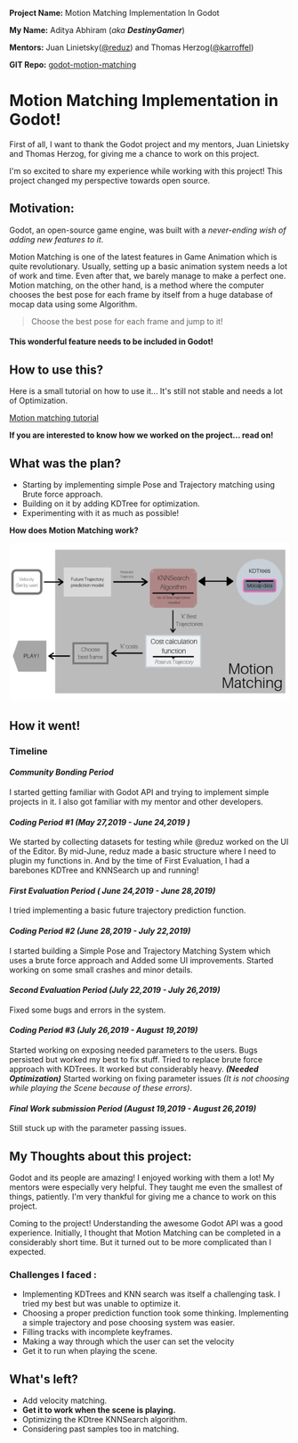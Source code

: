 **Project Name:**  Motion Matching Implementation In Godot

**My Name:** Aditya Abhiram (_aka **DestinyGamer**_)

**Mentors:** Juan Linietsky([@reduz](https://github.com/reduz)) and Thomas Herzog([@karroffel](https://github.com/karroffel))

**GIT Repo:** [godot-motion-matching](https://github.com/Aa20475/godot/tree/godot-motion-matching)

# Motion Matching Implementation in Godot!

First of all, I want to thank the Godot project and my mentors, Juan Linietsky and Thomas Herzog, for giving me a chance to work on this project.

I'm so excited to share my experience while working with this project! This project changed my perspective towards open source.

## Motivation:

Godot, an open-source game engine, was built with a  _never-ending wish of adding new features to it_.

Motion Matching is one of the latest features in Game Animation which is quite revolutionary. Usually, setting up a basic animation system needs a lot of work and time. Even after that, we barely manage to make a perfect one. Motion matching, on the other hand, is a method where the computer chooses the best pose for each frame by itself from a huge database of mocap data using some Algorithm.

> Choose the best pose for each frame and jump to it!

#### This wonderful feature needs to be included in Godot!

## How to use this?

Here is a small tutorial on how to use it... It's still not stable and needs a lot of Optimization. 

[Motion matching tutorial](https://www.youtube.com/watch?v=TSyEniSzVfo&t=109s)


**If you are interested to know how we worked on the project... read on!**

## What was the plan?
 - Starting by implementing simple Pose and Trajectory matching using Brute force approach.
 - Building on it by adding KDTree for optimization.
 - Experimenting with it as much as possible!

**How does Motion Matching work?**
<p align="center">
<img src="/Data/MOMatch%20working.png" alt="Motion Matching">
</p>

## How it went!

### Timeline

#### *Community Bonding Period*
I started getting familiar with Godot API and trying to implement simple projects in it. I also got familiar with my mentor and other developers. 

#### *Coding Period #1 (May 27,2019 - June 24,2019 )*
We started by collecting datasets for testing while @reduz worked on the UI of the Editor. By mid-June, reduz made a basic structure where I need to plugin my functions in. And by the time of First Evaluation, I had a barebones KDTree and KNNSearch up and running!

#### *First Evaluation Period ( June 24,2019 - June 28,2019)*
I tried implementing a basic future trajectory prediction function.

#### *Coding Period #2 (June 28,2019 - July 22,2019)*
I started building a Simple Pose and Trajectory Matching System which uses a brute force approach and Added some UI improvements. Started working on some small crashes and minor details.

#### *Second Evaluation Period (July 22,2019 - July 26,2019)*
Fixed some bugs and errors in the system.

#### *Coding Period #3 (July 26,2019 - August 19,2019)*
Started working on exposing needed parameters to the users. 
Bugs persisted but worked my best to fix stuff. Tried to replace brute force approach with KDTrees. It worked but considerably heavy. ***(Needed Optimization)***  Started working on fixing parameter issues *(It is not choosing while playing the Scene because of these errors)*.

#### *Final Work submission Period (August 19,2019 - August 26,2019)*
Still stuck up with the parameter passing issues.

## My Thoughts about this project:
Godot and its people are amazing! I enjoyed working with them a lot! My mentors were especially very helpful. They taught me even the smallest of things, patiently. I'm very thankful for giving me a chance to work on this project.

Coming to the project! Understanding the awesome Godot API was a good experience. Initially, I thought that Motion Matching can be completed in a considerably short time. But it turned out to be more complicated than I expected. 

### Challenges I faced : 

- Implementing KDTrees and KNN search was itself a challenging task. I tried my best but was unable to optimize it. 
- Choosing a proper prediction function took some thinking. Implementing a simple trajectory and pose choosing system was easier. 
- Filling tracks with incomplete keyframes.
- Making a way through which the user can set the velocity
- Get it to run when playing the scene. 

## What's left?
- Add velocity matching.
- **Get it to work when the scene is playing.**
- Optimizing the KDtree KNNSearch algorithm.
- Considering past samples too in matching.
